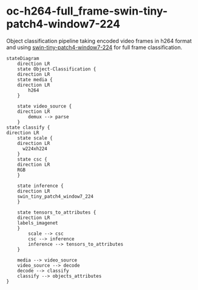 # oc-h264-full_frame-swin-tiny-patch4-window7-224

Object classification pipeline taking encoded video frames in h264 format and using [swin-tiny-patch4-window7-224](https://github.com/openvinotoolkit/open_model_zoo/tree/master/models/public/swin-tiny-patch4-window7-224) for full frame classification.

```mermaid
stateDiagram
    direction LR
    state Object-Classification {
    direction LR
    state media {
	direction LR
		h264
    }

    state video_source {
	direction LR
		demux --> parse
    }
state classify {
direction LR
    state scale {
	direction LR
      w224xh224
    }
    state csc {
	direction LR
    RGB
    }

    state inference {
	direction LR
    swin_tiny_patch4_window7_224
    }

    state tensors_to_attributes {
	direction LR
    labels_imagenet
    }
		scale --> csc
		csc --> inference
		inference --> tensors_to_attributes
    }

    media --> video_source
    video_source --> decode
    decode --> classify
    classify --> objects_attributes
}
```
